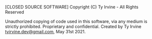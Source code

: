 [CLOSED SOURCE SOFTWARE] Copyright (C) Ty Irvine - All Rights Reserved

Unauthorized copying of code used in this software, via any medium is strictly prohibited. Proprietary and confidential.
Created by Ty Irvine <tyirvine.dev@gmail.com>, May 31st 2021.
